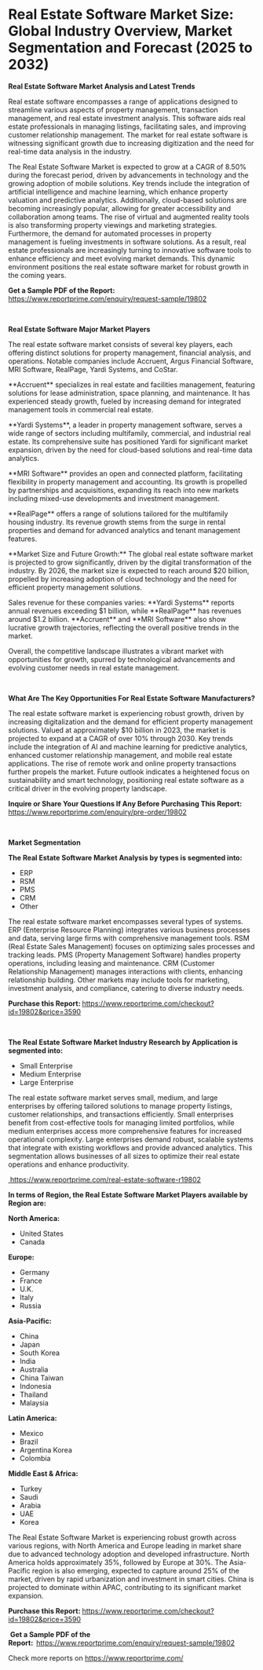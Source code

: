 <p><h1>Real Estate Software Market Size: Global Industry Overview, Market Segmentation and Forecast (2025 to 2032)</h1></p><p><strong>Real Estate Software Market Analysis and Latest Trends</strong></p>
<p><p>Real estate software encompasses a range of applications designed to streamline various aspects of property management, transaction management, and real estate investment analysis. This software aids real estate professionals in managing listings, facilitating sales, and improving customer relationship management. The market for real estate software is witnessing significant growth due to increasing digitization and the need for real-time data analysis in the industry.</p><p>The Real Estate Software Market is expected to grow at a CAGR of 8.50% during the forecast period, driven by advancements in technology and the growing adoption of mobile solutions. Key trends include the integration of artificial intelligence and machine learning, which enhance property valuation and predictive analytics. Additionally, cloud-based solutions are becoming increasingly popular, allowing for greater accessibility and collaboration among teams. The rise of virtual and augmented reality tools is also transforming property viewings and marketing strategies. Furthermore, the demand for automated processes in property management is fueling investments in software solutions. As a result, real estate professionals are increasingly turning to innovative software tools to enhance efficiency and meet evolving market demands. This dynamic environment positions the real estate software market for robust growth in the coming years.</p></p>
<p><strong>Get a Sample PDF of the Report:&nbsp;</strong> <a href="https://www.reportprime.com/enquiry/request-sample/19802?utm_campaign=2760&utm_medium=2&utm_source=Github&utm_content=ia&utm_term=20032025&utm_id=real-estate-software">https://www.reportprime.com/enquiry/request-sample/19802</a></p>
<p>&nbsp;</p>
<p><strong>Real Estate Software Major Market Players</strong></p>
<p><p>The real estate software market consists of several key players, each offering distinct solutions for property management, financial analysis, and operations. Notable companies include Accruent, Argus Financial Software, MRI Software, RealPage, Yardi Systems, and CoStar.</p><p>**Accruent** specializes in real estate and facilities management, featuring solutions for lease administration, space planning, and maintenance. It has experienced steady growth, fueled by increasing demand for integrated management tools in commercial real estate. </p><p>**Yardi Systems**, a leader in property management software, serves a wide range of sectors including multifamily, commercial, and industrial real estate. Its comprehensive suite has positioned Yardi for significant market expansion, driven by the need for cloud-based solutions and real-time data analytics.</p><p>**MRI Software** provides an open and connected platform, facilitating flexibility in property management and accounting. Its growth is propelled by partnerships and acquisitions, expanding its reach into new markets including mixed-use developments and investment management.</p><p>**RealPage** offers a range of solutions tailored for the multifamily housing industry. Its revenue growth stems from the surge in rental properties and demand for advanced analytics and tenant management features.</p><p>**Market Size and Future Growth:** The global real estate software market is projected to grow significantly, driven by the digital transformation of the industry. By 2026, the market size is expected to reach around $20 billion, propelled by increasing adoption of cloud technology and the need for efficient property management solutions.</p><p>Sales revenue for these companies varies: **Yardi Systems** reports annual revenues exceeding $1 billion, while **RealPage** has revenues around $1.2 billion. **Accruent** and **MRI Software** also show lucrative growth trajectories, reflecting the overall positive trends in the market. </p><p>Overall, the competitive landscape illustrates a vibrant market with opportunities for growth, spurred by technological advancements and evolving customer needs in real estate management.</p></p>
<p>&nbsp;</p>
<p><strong>What Are The Key Opportunities For Real Estate Software Manufacturers?</strong></p>
<p><p>The real estate software market is experiencing robust growth, driven by increasing digitalization and the demand for efficient property management solutions. Valued at approximately $10 billion in 2023, the market is projected to expand at a CAGR of over 10% through 2030. Key trends include the integration of AI and machine learning for predictive analytics, enhanced customer relationship management, and mobile real estate applications. The rise of remote work and online property transactions further propels the market. Future outlook indicates a heightened focus on sustainability and smart technology, positioning real estate software as a critical driver in the evolving property landscape.</p></p>
<p><strong>Inquire or Share Your Questions If Any Before Purchasing This Report:</strong> <a href="https://www.reportprime.com/enquiry/pre-order/19802?utm_campaign=2760&utm_medium=2&utm_source=Github&utm_content=ia&utm_term=20032025&utm_id=real-estate-software">https://www.reportprime.com/enquiry/pre-order/19802</a></p>
<p>&nbsp;</p>
<p><strong>Market Segmentation</strong></p>
<p><strong>The Real Estate Software Market Analysis by types is segmented into:</strong></p>
<p><ul><li>ERP</li><li>RSM</li><li>PMS</li><li>CRM</li><li>Other</li></ul></p>
<p><p>The real estate software market encompasses several types of systems. ERP (Enterprise Resource Planning) integrates various business processes and data, serving large firms with comprehensive management tools. RSM (Real Estate Sales Management) focuses on optimizing sales processes and tracking leads. PMS (Property Management Software) handles property operations, including leasing and maintenance. CRM (Customer Relationship Management) manages interactions with clients, enhancing relationship building. Other markets may include tools for marketing, investment analysis, and compliance, catering to diverse industry needs.</p></p>
<p><strong>Purchase this Report:&nbsp;</strong><a href="https://www.reportprime.com/checkout?id=19802&price=3590&utm_campaign=2760&utm_medium=2&utm_source=Github&utm_content=ia&utm_term=20032025&utm_id=real-estate-software">https://www.reportprime.com/checkout?id=19802&price=3590</a></p>
<p>&nbsp;</p>
<p><strong>The Real Estate Software Market Industry Research by Application is segmented into:</strong></p>
<p><ul><li>Small Enterprise</li><li>Medium Enterprise</li><li>Large Enterprise</li></ul></p>
<p><p>The real estate software market serves small, medium, and large enterprises by offering tailored solutions to manage property listings, customer relationships, and transactions efficiently. Small enterprises benefit from cost-effective tools for managing limited portfolios, while medium enterprises access more comprehensive features for increased operational complexity. Large enterprises demand robust, scalable systems that integrate with existing workflows and provide advanced analytics. This segmentation allows businesses of all sizes to optimize their real estate operations and enhance productivity.</p></p>
<p><a href="https://www.reportprime.com/real-estate-software-r19802?utm_campaign=2760&utm_medium=2&utm_source=Github&utm_content=ia&utm_term=20032025&utm_id=real-estate-software">&nbsp;https://www.reportprime.com/real-estate-software-r19802</a></p>
<p><strong>In terms of Region, the Real Estate Software Market Players available by Region are:</strong></p>
<p>
    <p> <strong> North America: </strong>
        <ul>
            <li>United States</li>
            <li>Canada</li>
        </ul>
        </p> 
    <p> <strong> Europe: </strong>
        <ul>
            <li>Germany</li>
            <li>France</li>
            <li>U.K.</li>
            <li>Italy</li>
            <li>Russia</li>
        </ul>
        </p> 
    <p> <strong> Asia-Pacific: </strong>
        <ul>
            <li>China</li>
            <li>Japan</li>
            <li>South Korea</li>
            <li>India</li>
            <li>Australia</li>
            <li>China Taiwan</li>
            <li>Indonesia</li>
            <li>Thailand</li>
            <li>Malaysia</li>
        </ul>
        </p> 
    <p> <strong> Latin America: </strong>
        <ul>
            <li>Mexico</li>
            <li>Brazil</li>
            <li>Argentina Korea</li>
            <li>Colombia</li>
        </ul>
        </p> 
    <p> <strong> Middle East & Africa: </strong>
        <ul>
            <li>Turkey</li>
            <li>Saudi</li>
            <li>Arabia</li>
            <li>UAE</li>
            <li>Korea</li>
        </ul>
    </p>
    </p>
<p><p>The Real Estate Software Market is experiencing robust growth across various regions, with North America and Europe leading in market share due to advanced technology adoption and developed infrastructure. North America holds approximately 35%, followed by Europe at 30%. The Asia-Pacific region is also emerging, expected to capture around 25% of the market, driven by rapid urbanization and investment in smart cities. China is projected to dominate within APAC, contributing to its significant market expansion.</p></p>
<p><strong>Purchase this Report: </strong><a href="https://www.reportprime.com/checkout?id=19802&price=3590&utm_campaign=2760&utm_medium=2&utm_source=Github&utm_content=ia&utm_term=20032025&utm_id=real-estate-software">https://www.reportprime.com/checkout?id=19802&price=3590</a></p>
<p>&nbsp;<strong>Get a Sample PDF of the Report:&nbsp;&nbsp;</strong><a href="https://www.reportprime.com/enquiry/request-sample/19802?utm_campaign=2760&utm_medium=2&utm_source=Github&utm_content=ia&utm_term=20032025&utm_id=real-estate-software">https://www.reportprime.com/enquiry/request-sample/19802</a></p>
<p><strong></strong></p>
<p>Check more reports on <a href="https://www.reportprime.com/?utm_campaign=2760&utm_medium=2&utm_source=Github&utm_content=ia&utm_term=20032025&utm_id=real-estate-software">https://www.reportprime.com/</a></p>
